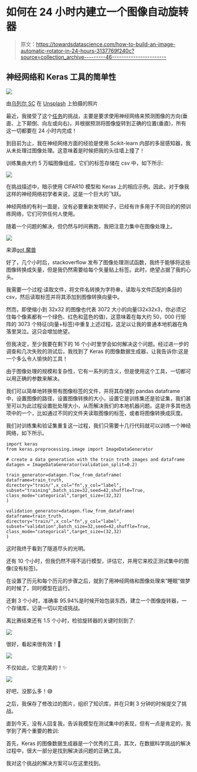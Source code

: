 # 如何在 24 小时内建立一个图像自动旋转器

> 原文：<https://towardsdatascience.com/how-to-build-an-image-automatic-rotator-in-24-hours-3137769f240c?source=collection_archive---------46----------------------->

## 神经网络和 Keras 工具的简单性

![](img/b4f7f5f03ea34c31c8086571316fd59f.png)

由[乌列尔 SC](https://unsplash.com/@urielsc26) 在 [Unsplash](https://unsplash.com/) 上拍摄的照片

最近，我接受了这个[任务](https://gist.github.com/csaftoiu/9fccaf47fd8f96cd378afd8fdd0d63c1)的挑战，主要是要求使用神经网络来预测图像的方向(垂直、上下颠倒、向左或向右)，并根据预测将图像旋转到正确的位置(垂直)，所有这一切都要在 24 小时内完成！

到目前为止，我在神经网络方面的经验是使用 Scikit-learn 内部的多层感知器，我从未处理过图像处理。这意味着是时候把我的头往墙上撞了！

训练集由大约 5 万幅图像组成，它们的标签存储在 csv 中，如下所示:

![](img/5be57252a5b9597879d20d4207b83fe7.png)

在挑战描述中，暗示使用 CIFAR10 模型和 Keras 上的相应示例。因此，对于像我这样的神经网络初学者来说，这是一个巨大的飞跃。

神经网络的有利一面是，没有必要重新发明轮子，已经有许多用于不同目的的预训练网络，它们可供任何人使用。

随着一个问题的解决，但仍然与时间赛跑，我把注意力集中在图像处理上。

![](img/29e4ac713a3661162a6eeb7a51487c53.png)

来源[got 魔兽](https://gotwarcraft.com/ten-tips-earning-more-gold-wow/)

好了，几个小时后，stackoverflow 发布了图像处理测试函数，我终于能够将这些图像转换成矢量，但是我仍然需要给每个矢量贴上标签。此时，绝望占据了我的心头。

我需要一个过程:读取文件，将文件名转换为字符串，读取与文件匹配的条目的 csv，然后读取标签并将其添加到图像转换向量中。

然而，即使缩小到 32x32 的图像也代表 3072 大小的向量(32x32x3，你必须记住每个像素都有一个绿色、红色和蓝色的值)，这意味着在每大约 50，000 行矩阵的 3073 个特征(向量+标签)中重复上述过程，这足以让我的普通本地机器在角落里哭泣。这只会增加绝望。

但我决定，至少我要在剩下的 16 个小时里学会如何解决这个问题。经过进一步的调查和几次失败的测试后，我找到了 Keras 的图像数据生成器，让我告诉你:这是一个多么令人愉快的工具！

由于图像处理的规模和复杂性，它有一系列的含义，但是使用这个工具，一切都可以用正确的参数来解决。

我们可以简单地转换带有图像标签的文件，并将其存储到 pandas dataframe 中，设置图像的路径，设置图像转换的大小，设置它是训练集还是验证集，我们甚至可以为此过程设置批处理大小，从而解决我们的本地机器问题。这是许多其他选项中的一个，比如通过不同的文件夹读取图像的标签，或者将图像转换成灰度。

我们对训练集和验证集重复这一过程，我们只需要十几行代码就可以训练一个神经网络，如下所示。

```
import keras
from keras.preprocessing.image import ImageDataGenerator

# create a data generation with the train truth images and dataframe
datagen = ImageDataGenerator(validation_split=0.2)

train_generator=datagen.flow_from_dataframe(
dataframe=train_truth,
directory="train/",x_col="fn",y_col="label",                                           subset="training",batch_size=32,seed=42,shuffle=True,                                         class_mode="categorical",target_size=(32,32)
)

validation_generator=datagen.flow_from_dataframe(
dataframe=train_truth,
directory="train/",x_col="fn",y_col="label",                                         subset="validation",batch_size=32,seed=42,shuffle=True,                                      class_mode="categorical",target_size=(32,32)
)
```

这时我终于看到了隧道尽头的光明。

还有 10 个小时，但我仍然不得不运行模型，评估它，并用它来校正测试集中的图像(没有标签)。

在设置了历元和每个历元的步骤之后，就到了用神经网络和图像处理来“睡眠”做梦的时候了，同时模型在运行。

还剩 3 个小时，准确率 95.94%是时候开始包装东西，建立一个图像旋转器，一个存储库，记录一切以完成挑战。

离比赛结束还有 1.5 个小时，检验旋转器的关键时刻到了:

![](img/41869119b4ef27d13dc71eb811dc6407.png)

很好，看起来很有效！💪

![](img/475b5bf3c10e1757eced145cedd9cc08.png)

不仅如此，它是完美的！✨

![](img/bee97c14576b8d7c4d85d6b08de40ead.png)

好吧，没那么多！😅

之后，我保存了修改过的图片，组织了知识库，并在只剩 3 分钟的时候提交了挑战。

直到今天，没有人回复我，告诉我模型在测试集中的表现，但有一点是肯定的，我学到了两个重要的教训:

首先，Keras 的图像数据生成器是一个优秀的工具，其次，在数据科学挑战的解决过程中，很大一部分是找到解决该问题的正确工具。

我对这个挑战的解决方案可以在这里找到。